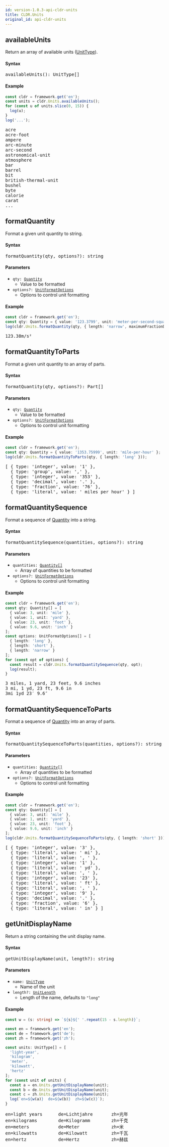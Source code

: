```yaml
---
id: version-1.0.3-api-cldr-units
title: CLDR.Units
original_id: api-cldr-units
---
```


## availableUnits

Return an array of available units ([UnitType](api-unittype.html)).

#### Syntax
<pre class="syntax">
availableUnits(): UnitType[]
</pre>

#### Example

```typescript
const cldr = framework.get('en');
const units = cldr.Units.availableUnits();
for (const u of units.slice(0, 15)) {
  log(u);
}
log('...');
```
<pre class="output">
acre
acre-foot
ampere
arc-minute
arc-second
astronomical-unit
atmosphere
bar
barrel
bit
british-thermal-unit
bushel
byte
calorie
carat
...
</pre>



## formatQuantity

Format a given unit quantity to string.

#### Syntax
<pre class="syntax">
formatQuantity(qty, options?): string
</pre>

#### Parameters
  - <code class="def">qty: <span>[Quantity](api-quantity.html)</span></code>
    - Value to be formatted
  - <code class="def">options?: <span>[UnitFormatOptions](api-unitformatoptions.html)</span></code>
    - Options to control unit formatting

#### Example

```typescript
const cldr = framework.get('en');
const qty: Quantity = { value: '123.3799', unit: 'meter-per-second-squared' };
log(cldr.Units.formatQuantity(qty, { length: 'narrow', maximumFractionDigits: 2 }));
```
<pre class="output">
123.38m/s²
</pre>



## formatQuantityToParts

Format a given unit quantity to an array of parts.

#### Syntax
<pre class="syntax">
formatQuantity(qty, options?): Part[]
</pre>

#### Parameters
  - <code class="def">qty: <span>[Quantity](api-quantity.html)</span></code>
    - Value to be formatted
  - <code class="def">options?: <span>[UnitFormatOptions](api-unitformatoptions.html)</span></code>
    - Options to control unit formatting

#### Example

```typescript
const cldr = framework.get('en');
const qty: Quantity = { value: '1353.75999', unit: 'mile-per-hour' };
log(cldr.Units.formatQuantityToParts(qty, { length: 'long' }));
```
<pre class="output">
[ { type: 'integer', value: '1' },
  { type: 'group', value: ',' },
  { type: 'integer', value: '353' },
  { type: 'decimal', value: '.' },
  { type: 'fraction', value: '76' },
  { type: 'literal', value: ' miles per hour' } ]
</pre>



## formatQuantitySequence

Format a sequence of [Quantity](api-quantity.html) into a string.

#### Syntax

<pre class="syntax">
formatQuantitySequence(quantities, options?): string
</pre>

#### Parameters
  - <code class="def">quantities: <span>[Quantity[]](api-quantity.html)</span></code>
    - Array of quantities to be formatted
  - <code class="def">options?: <span>[UnitFormatOptions](api-unitformatoptions.html)</span></code>
    - Options to control unit formatting

#### Example

```typescript
const cldr = framework.get('en');
const qty: Quantity[] = [
  { value: 3, unit: 'mile' },
  { value: 1, unit: 'yard' },
  { value: 23, unit: 'foot' },
  { value: 9.6, unit: 'inch' }
];
const options: UnitFormatOptions[] = [
  { length: 'long' },
  { length: 'short' },
  { length: 'narrow' }
];
for (const opt of options) {
  const result = cldr.Units.formatQuantitySequence(qty, opt);
  log(result);
}
```
<pre class="output">
3 miles, 1 yard, 23 feet, 9.6 inches
3 mi, 1 yd, 23 ft, 9.6 in
3mi 1yd 23′ 9.6″
</pre>


## formatQuantitySequenceToParts

Format a sequence of [Quantity](api-quantity.html) into an array of parts.

#### Syntax

<pre class="syntax">
formatQuantitySequenceToParts(quantities, options?): string
</pre>

#### Parameters
  - <code class="def">quantities: <span>[Quantity[]](api-quantity.html)</span></code>
    - Array of quantities to be formatted
  - <code class="def">options?: <span>[UnitFormatOptions](api-unitformatoptions.html)</span></code>
    - Options to control unit formatting

#### Example

```typescript
const cldr = framework.get('en');
const qty: Quantity[] = [
  { value: 3, unit: 'mile' },
  { value: 1, unit: 'yard' },
  { value: 23, unit: 'foot' },
  { value: 9.6, unit: 'inch' }
];
log(cldr.Units.formatQuantitySequenceToParts(qty, { length: 'short' }));
```
<pre class="output">
[ { type: 'integer', value: '3' },
  { type: 'literal', value: ' mi' },
  { type: 'literal', value: ', ' },
  { type: 'integer', value: '1' },
  { type: 'literal', value: ' yd' },
  { type: 'literal', value: ', ' },
  { type: 'integer', value: '23' },
  { type: 'literal', value: ' ft' },
  { type: 'literal', value: ', ' },
  { type: 'integer', value: '9' },
  { type: 'decimal', value: '.' },
  { type: 'fraction', value: '6' },
  { type: 'literal', value: ' in' } ]
</pre>


## getUnitDisplayName

Return a string containing the unit display name.

#### Syntax

<pre class="syntax">
getUnitDisplayName(unit, length?): string
</pre>

#### Parameters
  - <code class="def">name: <span>[UnitType](api-unittype.html)</span></code>
    - Name of the unit
  - <code class="def">length?: <span>[UnitLength](api-unitlength.html)</span></code>
    - Length of the name, defaults to `"long"`

#### Example

```typescript
const w = (s: string) => `${s}${' '.repeat(15 - s.length)}`;

const en = framework.get('en');
const de = framework.get('de');
const zh = framework.get('zh');

const units: UnitType[] = [
  'light-year',
  'kilogram',
  'meter',
  'kilowatt',
  'hertz'
];
for (const unit of units) {
  const a = en.Units.getUnitDisplayName(unit);
  const b = de.Units.getUnitDisplayName(unit);
  const c = zh.Units.getUnitDisplayName(unit);
  log(`en=${w(a)}  de=${w(b)}  zh=${w(c)}`);
}
```
<pre class="output">
en=light years      de=Lichtjahre       zh=光年             
en=kilograms        de=Kilogramm        zh=千克             
en=meters           de=Meter            zh=米              
en=kilowatts        de=Kilowatt         zh=千瓦             
en=hertz            de=Hertz            zh=赫兹             
</pre>

